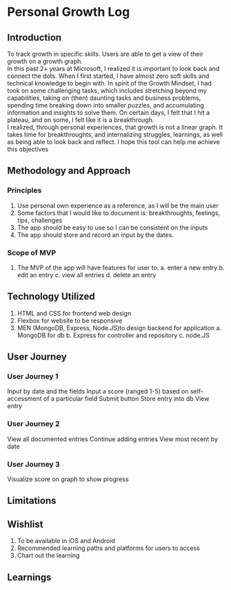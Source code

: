 # Personal Growth Log
## Introduction
To track growth in specific skills. Users are able to get a view of their growth on a growth graph.
</br>
In this past 2+ years at Microsoft, I realized it is important to look back and connect the dots. When I first started, I have almost zero soft skills and technical knowledge to begin with. In spirit of the Growth Mindset, I had took on some challenging tasks, which includes stretching beyond my capabilities, taking on (then) daunting tasks and business problems, spending time breaking down into smaller puzzles, and accumulating information and insights to solve them. On certain days, I felt that I hit a plateau, and on some, I felt like it is a breakthrough. 
</br>
I realized, through personal experiences, that growth is not a linear graph. It takes time for breakthroughts, and internalizing struggles, learnings, as well as being able to look back and reflect. I hope this tool can help me achieve this objectives

## Methodology and Approach
### Principles
1. Use personal own experience as a reference, as I will be the main user
2. Some factors that I would like to document is: breakthroughts, feelings, tips, challenges
3. The app should be easy to use so I can be consistent on the inputs
4. The app should store and record an input by the dates.

### Scope of MVP
1. The MVP of the app will have features for user to:
    a. enter a new entry
    b. edit an entry
    c. view all entries
    d. delete an entry

## Technology Utilized
1. HTML and CSS for frontend web design
2. Flexbox for website to be responsive
3. MEN (MongoDB, Express, Node.JS)to design backend for application
    a. MongoDB for db
    b. Express for controller and repository
    c. node.JS 

## User Journey
### User Journey 1
Input by date and the fields
Input a score (ranged 1-5) based on self-accessment of a particular field
Submit button
Store entry into db
View entry

### User Journey 2
View all documented entries
Continue adding entries
View most recent by date

### User Journey 3
Visualize score on graph to show progress

## Limitations

## Wishlist
1. To be available in iOS and Android 
2. Recommended learning paths and platforms for users to access
3. Chart out the learning 

## Learnings